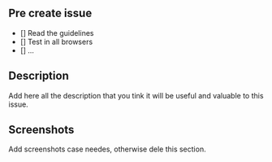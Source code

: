 ## Pre create issue

- [] Read the guidelines
- [] Test in all browsers
- [] ...

## Description

Add here all the description that you tink it will be useful and valuable to this issue.

## Screenshots

Add screenshots case needes, otherwise dele this section.
